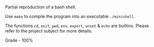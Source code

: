 Partial reproduction of a bash shell.

Use `make` to compile the program into an executable `./minishell`.

The functions `cd`, `exit`, `pwd`, `env`, `export`, `unset` & `echo` are builtins.
Please refer to the project subject for more details.

Grade - 100%
